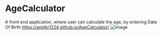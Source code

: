 # AgeCalculator
A front end application, where user can calculate the age, by entering Date Of Birth
https://amitkr1224.github.io/AgeCalculator/
![image](https://user-images.githubusercontent.com/88556839/143781580-5d9841ea-ece8-4e5f-9699-f76108956b85.png)
